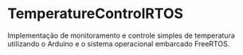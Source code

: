 # TemperatureControlRTOS

Implementação de monitoramento e controle simples de temperatura utilizando o Arduino e o sistema operacional embarcado FreeRTOS.
